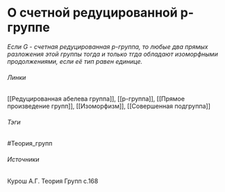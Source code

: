 # О счетной редуцированной p-группе
*Если $G$ - счетная редуцированная $p$-группа, то любые два прямых разложения этой группы тогда и только тгда обладают изоморфными продолжениями, если её тип равен единице.*

###### Линки
 [[Редуцированная абелева группа]], [[p-группа]], [[Прямое произведение групп]], [[Изоморфизм]], [[Совершенная подгруппа]]
###### Тэги
 #Теория_групп 
###### Источники
 Курош А.Г. Теория Групп с.168